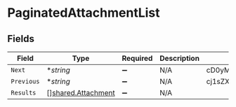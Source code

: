 # PaginatedAttachmentList


## Fields

| Field                                                           | Type                                                            | Required                                                        | Description                                                     | Example                                                         |
| --------------------------------------------------------------- | --------------------------------------------------------------- | --------------------------------------------------------------- | --------------------------------------------------------------- | --------------------------------------------------------------- |
| `Next`                                                          | **string*                                                       | :heavy_minus_sign:                                              | N/A                                                             | cD0yMDIxLTAxLTA2KzAzJTNBMjQlM0E1My40MzQzMjYlMkIwMCUzQTAw        |
| `Previous`                                                      | **string*                                                       | :heavy_minus_sign:                                              | N/A                                                             | cj1sZXdwd2VycWVtY29zZnNkc2NzUWxNMEUxTXk0ME16UXpNallsTWtJ        |
| `Results`                                                       | [][shared.Attachment](../../../pkg/models/shared/attachment.md) | :heavy_minus_sign:                                              | N/A                                                             |                                                                 |